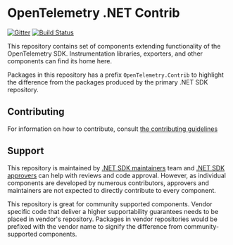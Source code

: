 # OpenTelemetry .NET Contrib

[![Gitter](https://badges.gitter.im/open-telemetry/opentelemetry-dotnet.svg)](https://gitter.im/open-telemetry/opentelemetry-dotnet?utm_source=badge&utm_medium=badge&utm_campaign=pr-badge)
[![Build
Status](https://action-badges.now.sh/open-telemetry/opentelemetry-dotnet-contrib)](https://github.com/open-telemetry/opentelemetry-dotnet-contrib/actions)

This repository contains set of components extending functionality of the OpenTelemetry SDK. Instrumentation libraries, exporters, and other components can find its home here.

Packages in this repository has a prefix `OpenTelemetry.Contrib` to highlight the difference from the packages produced by the primary .NET SDK repository.

## Contributing

For information on how to contribute, consult [the contributing
guidelines](./CONTRIBUTING.md)

## Support

This repository is maintained by [.NET SDK maintainers](https://github.com/orgs/open-telemetry/teams/dotnet-maintainers) team and [.NET SDK approvers](https://github.com/orgs/open-telemetry/teams/dotnet-approvers) can help with reviews and code approval. However, as individual components are developed by numerous contributors, approvers and maintainers are not expected to directly contribute to every component.

This repository is great for community supported components. Vendor specific code that deliver a higher supportability guarantees needs to be placed in vendor's repository. Packages in vendor repositories would be prefixed with the vendor name to signify the difference from community-supported components. 
